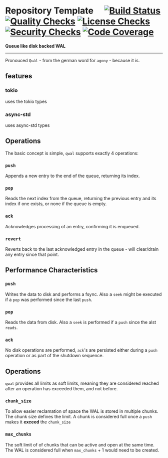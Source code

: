 # Repository Template&emsp; [![Build Status]][tests.yaml] [![Quality Checks]][checks.yaml] [![License Checks]][licenses.yaml] [![Security Checks]][security.yaml] [![Code Coverage]][coveralls.io]

[Build Status]: https://github.com/tremor-rs/qwal/workflows/Tests/badge.svg
[tests.yaml]: https://github.com/tremor-rs/qwal/actions/workflows/tests.yaml
[Quality Checks]: https://github.com/tremor-rs/qwal/workflows/Checks/badge.svg
[checks.yaml]: https://github.com/tremor-rs/qwal/actions/workflows/checks.yaml
[License Checks]: https://github.com/tremor-rs/qwal/workflows/License%20audit/badge.svg
[licenses.yaml]: https://github.com/tremor-rs/qwal/actions/workflows/licenses.yaml
[Security Checks]: https://github.com/tremor-rs/qwal/workflows/Security%20audit/badge.svg
[security.yaml]: https://github.com/tremor-rs/qwal/actions/workflows/security.yaml
[code coverage]: https://coveralls.io/repos/github/tremor-rs/qwal/badge.svg?branch=main
[coveralls.io]: https://coveralls.io/github/tremor-rs/qwal?branch=main

**Queue like disk backed WAL**

---

Pronouced `Quál` - from the german word for `agony` - because it is.

## features

### tokio
uses the tokio types

### async-std
uses async-std types



## Operations

The basic concept is simple, `qwal` supports exactly 4 operations:

### `push` 

Appends a new entry to the end of the queue, returning its index.

### `pop`

Reads the next index from the queue, returning the previous entry and its index if
one exists, or none if the queue is empty.

### `ack`

Acknowledges processing of an entry, confirming it is enqueued.

### `revert`

Reverts back to the last acknowledged entry in the queue - will clear/drain any entry since that point.


## Performance Characteristics

### `push`

Writes the data to disk and performs a fsync. Also a `seek` might be executed if a `pop` was 
performed  since the last `push`.

### `pop`

Reads the data from disk. Also a `seek` is performed if a `push` since the alst `reads`.

### `ack`

No disk operations are performed, `ack`'s are persisted either during a `push` operation or
as part of the shutdown sequence.

## Operations

`qwal` provides all limits as soft limits, meaning they are considered reached after an operation
has exceeded them, and not before.

### `chunk_size`

To allow easier reclamation of space the WAL is stored in multiple chunks. The chunk size
defines the limit. A chunk is considered full once a `push` makes it **exceed** the `chunk_size`

### `max_chunks`

The soft limit of of chunks that can be active and open at the same time. The WAL is considered full when
`max_chunks` + 1 would need to be created.

